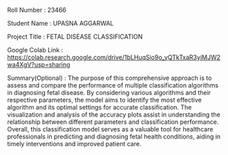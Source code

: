 Roll Number       :   23466

Student Name      :   UPASNA AGGARWAL

Project Title     :   FETAL DISEASE CLASSIFICATION

Google Colab Link :  https://colab.research.google.com/drive/1bLHuqSio9o_yQTkTxaR3yiMJW2wa4XgV?usp=sharing

Summary(Optional) :  The purpose of this comprehensive approach is to assess and compare the performance of multiple classification algorithms in diagnosing fetal disease. By considering various algorithms and their respective parameters, the model aims to identify the most effective algorithm and its optimal settings for accurate classification. The visualization and analysis of the accuracy plots assist in understanding the relationship between different parameters and classification performance. Overall, this classification model serves as a valuable tool for healthcare professionals in predicting and diagnosing fetal health conditions, aiding in timely interventions and improved patient care.
